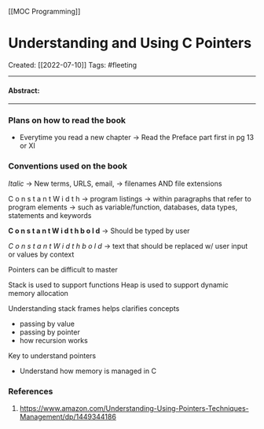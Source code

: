 [[MOC Programming]]

# Understanding and Using C Pointers
Created:  [[2022-07-10]]
Tags: #fleeting 

---
#### Abstract:


---
### Plans on how to read the book
- Everytime you read a new chapter
    -> Read the Preface part first in pg 13 or XI

### Conventions used on the book
_Italic_
-> New terms, URLS, email, 
-> filenames AND file extensions

C o n s t a n t    W i d t h
-> program listings
-> within paragraphs that refer to program elements
    -> such as variable/function, databases, data types, statements and keywords

**C o n s t a n t    W i d t h   b o l d**
-> Should be typed by user

*C o n s t a n t    W i d t h   b o l d*
-> text that should be replaced w/ user input or values by context






Pointers can be difficult to master

Stack is used to support functions
Heap is used to support dynamic memory allocation

Understanding stack frames helps clarifies concepts 
- passing by value
- passing by pointer
- how recursion works



Key to understand pointers
- Understand how memory is managed in C





### References
1. https://www.amazon.com/Understanding-Using-Pointers-Techniques-Management/dp/1449344186